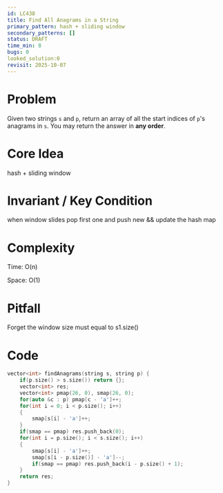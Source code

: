 ```yaml
---
id: LC438
title: Find All Anagrams in a String
primary_pattern: hash + sliding window
secondary_patterns: []
status: DRAFT
time_min: 8
bugs: 0
looked_solution:0
revisit: 2025-10-07
---
```


# Problem

Given two strings `s` and `p`, return an array of all the start indices of `p`'s anagrams in `s`. You may return the answer in **any order**.

# Core Idea

hash + sliding window

# Invariant / Key Condition

when window slides pop first one and push new && update the hash map

# Complexity

Time: O(n) 

Space: O(1) 

# Pitfall

Forget the window size must equal to s1.size()

# Code

```c++
vector<int> findAnagrams(string s, string p) {
    if(p.size() > s.size()) return {};
    vector<int> res;
    vector<int> pmap(26, 0), smap(26, 0);
    for(auto &c : p) pmap[c - 'a']++;
    for(int i = 0; i < p.size(); i++)
    {
        smap[s[i] - 'a']++;
    }
    if(smap == pmap) res.push_back(0);
    for(int i = p.size(); i < s.size(); i++)
    {
        smap[s[i] - 'a']++;
        smap[s[i - p.size()] - 'a']--;
        if(smap == pmap) res.push_back(i - p.size() + 1);
    }
    return res;
}
```
